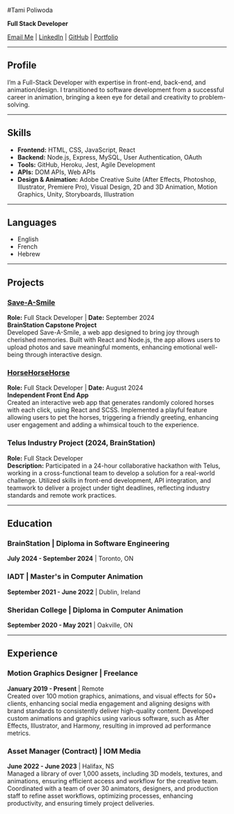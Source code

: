 #Tami Poliwoda

**Full Stack Developer**

[Email Me](mailto:tamipoliwoda@me.com) | [LinkedIn](https://www.linkedin.com/in/tamipoliwoda) | [GitHub](https://github.com/tamimp) | [Portfolio](https://tamipoliwoda.wixsite.com/home)

---

## Profile
I’m a Full-Stack Developer with expertise in front-end, back-end, and animation/design. I transitioned to software development from a successful career in animation, bringing a keen eye for detail and creativity to problem-solving.

---

## Skills
- **Frontend:** HTML, CSS, JavaScript, React
- **Backend:** Node.js, Express, MySQL, User Authentication, OAuth
- **Tools:** GitHub, Heroku, Jest, Agile Development
- **APIs:** DOM APIs, Web APIs
- **Design & Animation:** Adobe Creative Suite (After Effects, Photoshop, Illustrator, Premiere Pro), Visual Design, 2D and 3D Animation, Motion Graphics, Unity, Storyboards, Illustration

---

## Languages
- English
- French
- Hebrew

---

## Projects

### [Save-A-Smile](https://github.com/yourusername/save-a-smile)
**Role:** Full Stack Developer | **Date:** September 2024  
**BrainStation Capstone Project**  
Developed Save-A-Smile, a web app designed to bring joy through cherished memories. Built with React and Node.js, the app allows users to upload photos and save meaningful moments, enhancing emotional well-being through interactive design.

### [HorseHorseHorse](https://github.com/yourusername/horsehorsehorse)
**Role:** Full Stack Developer | **Date:** August 2024  
**Independent Front End App**  
Created an interactive web app that generates randomly colored horses with each click, using React and SCSS. Implemented a playful feature allowing users to pet the horses, triggering a friendly greeting, enhancing user engagement and adding a whimsical touch to the experience.

### Telus Industry Project (2024, BrainStation)
**Role:** Full Stack Developer  
**Description:** Participated in a 24-hour collaborative hackathon with Telus, working in a cross-functional team to develop a solution for a real-world challenge. Utilized skills in front-end development, API integration, and teamwork to deliver a project under tight deadlines, reflecting industry standards and remote work practices.

---

## Education

### BrainStation | Diploma in Software Engineering
**July 2024 - September 2024** | Toronto, ON

### IADT | Master's in Computer Animation
**September 2021 - June 2022** | Dublin, Ireland

### Sheridan College | Diploma in Computer Animation
**September 2020 - May 2021** | Oakville, ON

---

## Experience

### Motion Graphics Designer | Freelance
**January 2019 - Present** | Remote  
Created over 100 motion graphics, animations, and visual effects for 50+ clients, enhancing social media engagement and aligning designs with brand standards to consistently deliver high-quality content. Developed custom animations and graphics using various software, such as After Effects, Illustrator, and Harmony, resulting in improved ad performance metrics.

### Asset Manager (Contract) | IOM Media
**June 2022 - June 2023** | Halifax, NS  
Managed a library of over 1,000 assets, including 3D models, textures, and animations, ensuring efficient access and workflow for the creative team. Coordinated with a team of over 30 animators, designers, and production staff to refine asset workflows, optimizing processes, enhancing productivity, and ensuring timely project deliveries.
